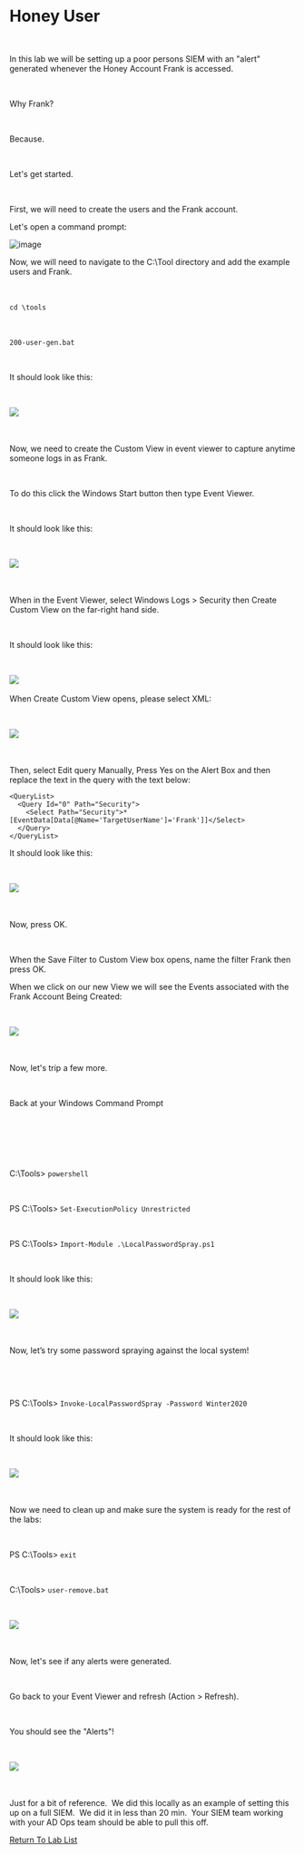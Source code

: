  

# Honey User 

  

In this lab we will be setting up a poor persons SIEM with an "alert" generated whenever the Honey Account Frank is accessed. 

  

Why Frank? 

  

Because. 

  

Let's get started. 

  

First, we will need to create the users and the Frank account. 

Let's open a command prompt:

![image](https://github.com/user-attachments/assets/1abaf0d9-e8ed-4bfb-afab-1de17ad0f081)



Now, we will need to navigate to the C:\Tool directory and add the example users and Frank. 

  

`cd \tools` 

  

`200-user-gen.bat` 

  

It should look like this: 

  

![](attachment/Clipboard_2021-03-12-11-15-23.png) 

  

Now, we need to create the Custom View in event viewer to capture anytime someone logs in as Frank. 

  

To do this click the Windows Start button then type Event Viewer. 

  

It should look like this: 

  

![](attachment/Clipboard_2021-03-12-11-16-35.png) 

  

When in the Event Viewer, select Windows Logs > Security then Create Custom View on the far-right hand side. 

  

It should look like this: 

  

![](attachment/Clipboard_2021-03-12-11-18-15.png) 

When Create Custom View opens, please select XML: 

  

![](attachment/Clipboard_2021-03-12-11-19-02.png) 

  

Then, select Edit query Manually, Press Yes on the Alert Box and then replace the text in the query with the text below: 

~~~~~~ 
<QueryList>
  <Query Id="0" Path="Security">
    <Select Path="Security">* [EventData[Data[@Name='TargetUserName']='Frank']]</Select>
  </Query>
</QueryList>

~~~~~~

It should look like this: 

  

![](attachment/Clipboard_2021-03-12-11-21-57.png) 

  

Now, press OK. 

  

When the Save Filter to Custom View box opens, name the filter Frank then press OK. 


When we click on our new View we will see the Events associated with the Frank Account Being Created: 

  

![](attachment/Clipboard_2021-03-12-11-24-20.png) 

  

Now, let's trip a few more. 

  

Back at your Windows Command Prompt 

  

  


  

C:\Tools> `powershell` 

  

PS C:\Tools> `Set-ExecutionPolicy Unrestricted` 

  

PS C:\Tools> `Import-Module .\LocalPasswordSpray.ps1` 

  

It should look like this: 

  

![](attachment/Clipboard_2021-03-12-11-29-00.png) 

  

Now, let’s try some password spraying against the local system! 

  

  

PS C:\Tools> `Invoke-LocalPasswordSpray -Password Winter2020` 

  

It should look like this: 

  

![](attachment/Clipboard_2021-03-12-11-29-49.png) 

  

Now we need to clean up and make sure the system is ready for the rest of the labs: 

  

PS C:\Tools> `exit` 

  

C:\Tools> `user-remove.bat` 

  

![](attachment/Clipboard_2021-03-12-11-30-08.png) 

  

Now, let's see if any alerts were generated. 

  

Go back to your Event Viewer and refresh (Action > Refresh). 

  

You should see the "Alerts"! 

  

![](attachment/Clipboard_2021-03-12-11-32-18.png) 

  

Just for a bit of reference.  We did this locally as an example of setting this up on a full SIEM.  We did it in less than 20 min.  Your SIEM team working with your AD Ops team should be able to pull this off. 

[Return To Lab List](https://github.com/strandjs/IntroLabs/blob/master/IntroClassFiles/navigation.md)

  

 

 
